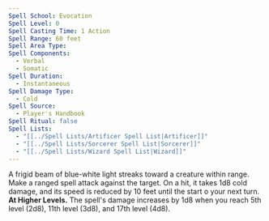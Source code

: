 ```yaml
---
Spell School: Evocation
Spell Level: 0
Spell Casting Time: 1 Action
Spell Range: 60 feet
Spell Area Type: 
Spell Components:
  - Verbal
  - Somatic
Spell Duration:
  - Instantaneous
Spell Damage Type:
  - Cold
Spell Source:
  - Player's Handbook
Spell Ritual: false
Spell Lists:
  - "[[../Spell Lists/Artificer Spell List|Artificer]]"
  - "[[../Spell Lists/Sorcerer Spell List|Sorcerer]]"
  - "[[../Spell Lists/Wizard Spell List|Wizard]]"
---
```


A frigid beam of blue-white light streaks toward a creature within range. Make a ranged spell attack against the target. On a hit, it takes 1d8 cold damage, and its speed is reduced by 10 feet until the start o your next turn.  
**At Higher Levels.** The spell's damage increases by 1d8 when you reach 5th level (2d8), 11th level (3d8), and 17th level (4d8).
